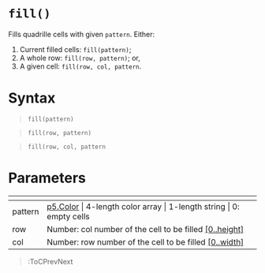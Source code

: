 # `fill()`

Fills quadrille cells with given `pattern`. Either:

1. Current filled cells: `fill(pattern)`;
2. A whole row: `fill(row, pattern)`; or,
3. A given cell: `fill(row, col, pattern`.

# Syntax

> `fill(pattern)`

> `fill(row, pattern)`

> `fill(row, col, pattern`

# Parameters

| <!-- --> | <!-- -->                                                                                                       |
|----------|----------------------------------------------------------------------------------------------------------------|
| pattern  | [p5.Color](https://p5js.org/reference/#/p5.Color) \| 4-length color array \| 1-length string \| 0: empty cells |
| row      | Number: col number of the cell to be filled [\[0..height\]](/docs/props#height)                                |
| col      | Number: row number of the cell to be filled [\[0..width\]](/docs/props#width)                                  |

> :ToCPrevNext